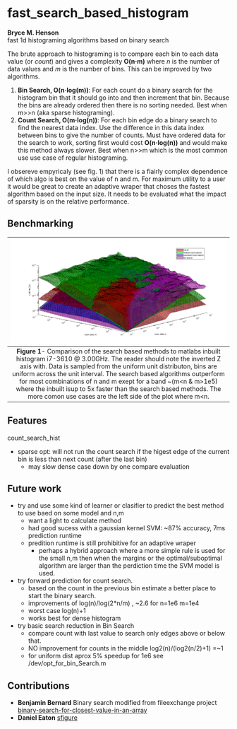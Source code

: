 # fast_search_based_histogram
**Bryce M. Henson**  
fast 1d histograming algorithms based on binary search

The brute approach to histograming is to compare each bin to each data value (or *count*) and gives a complexity **O(n·m)** where *n* is the number of data values and *m* is the number of bins. This can be improved by two algorithms.
1. **Bin Search, O(n·log(m))**: For each count do a binary search for the histogram bin that it should go into and then increment that bin. Because the bins are already ordered then there is no sorting needed. Best when m>>n (aka sparse histograming).
2. **Count Search, O(m·log(n))**:  For each bin edge do a binary search to find the nearest data index. Use the difference in this data index between bins to give the number of counts.  Must have ordered data for the search to work, sorting first would cost **O(n·log(n))** and would make this method always slower. Best when n>>m which is the most common use use case of regular histograming.

I obsereve empyricaly (see fig. 1) that there is a fiairly complex dependence of which algo is best on the value of n and m.
For maximum utility to a user it would be great to create an adaptive wraper that choses the fastest algorithm based on the input size. It needs to be evaluated what the impact of sparsity is on the relative performance.

## Benchmarking
| ![A comparison runtime for different hist algorithms](/figs/scaling_comparison.png "Fig1") | 
|:--:| 
 **Figure 1**- Comparison of the search based methods to matlabs inbuilt histogram i7-3610 @ 3.00GHz. The reader should note the inverted Z axis with. Data is sampled from the uniform unit distributon, bins are uniform across the unit interval. The search based algorithms outperform for most combinations of n and m exept for a band ~(m<n & m>1e5) where the inbuilt isup to 5x faster than the search based methods. The more comon use cases are the left side of the plot where m<n. |

## Features
count_search_hist  
- sparse opt: will not run the count search if the higest edge of the current bin is less than next count (after the last bin)
  - may slow dense case down by one compare evaluation

## Future work
- try and use some kind of learner or clasifier to predict the best method to use baed on some model and n,m
  - want a light to calculate method
  - had good sucess with a gaussian kernel SVM: ~87% accuracy, 7ms prediction runtime
  - predition runtime is still prohibitive for an adaptive wraper
    - perhaps a hybrid approach where a more simple rule is used for the small n,m then when the margins or the optimal/suboptimal algorithm are larger than the perdiction time the SVM model is used. 
- try forward prediction for count search.
  - based on the count in the previous bin estimate a better place to start the binary search.
  - improvements of log(n)/log(2*n/m) , ~2.6 for n=1e6 m=1e4
  - worst case log(n)+1
  - works best for dense histogram
- try basic search reduction in Bin Search
   - compare count with last value to search only edges above or below that.
   - NO improvement for counts in the middle log2(n)/(log2(n/2)+1) =~1 
   - for uniform dist aprox 5% speedup for 1e6 see /dev/opt_for_bin_Search.m


## Contributions
- **Benjamin Bernard** Binary search modified from fileexchange project [binary-search-for-closest-value-in-an-array](https://au.mathworks.com/matlabcentral/fileexchange/37915-binary-search-for-closest-value-in-an-array)
- **Daniel Eaton**    [sfigure](https://au.mathworks.com/matlabcentral/fileexchange/8919-smart-silent-figure)




